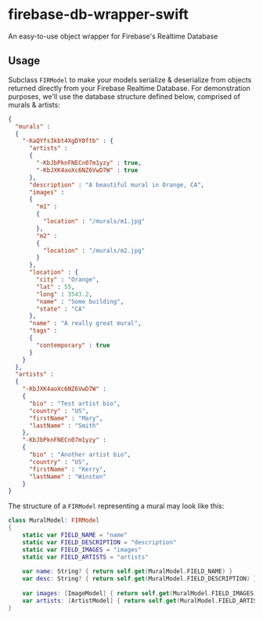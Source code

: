 # firebase-db-wrapper-swift
An easy-to-use object wrapper for Firebase's Realtime Database

## Usage
Subclass `FIRModel` to make your models serialize & deserialize from objects returned directly from your Firebase Realtime Database. For demonstration purposes, we'll use the database structure defined below, comprised of murals & artists:

```json
{
  "murals" : 
  {
    "-KaQYfs3kbt4XgDY0ftb" : {
      "artists" : 
      {
        "-KbJbPknFNECn07m1yzy" : true,
        "-KbJXK4aoXc6NZ6VwD7W" : true
      },
      "description" : "A beautiful mural in Orange, CA",
      "images" : 
      {
        "m1" : 
        {
          "location" : "/murals/m1.jpg"
        },
        "m2" : 
        {
          "location" : "/murals/m2.jpg"
        }
      },
      "location" : {
        "city" : "Orange",
        "lat" : 55,
        "long" : 3543.2,
        "name" : "Some building",
        "state" : "CA"
      },
      "name" : "A really great mural",
      "tags" : 
      {
        "contemporary" : true
      }
    }
  },
  "artists" : 
  {
    "-KbJXK4aoXc6NZ6VwD7W" : 
    {
      "bio" : "Test artist bio",
      "country" : "US",
      "firstName" : "Mary",
      "lastName" : "Smith"
    },
    "-KbJbPknFNECn07m1yzy" : 
    {
      "bio" : "Another artist bio",
      "country" : "US",
      "firstName" : "Kerry",
      "lastName" : "Winston"
    }
}
```

The structure of a `FIRModel` representing a mural may look like this:
```swift
class MuralModel: FIRModel
{	
	static var FIELD_NAME = "name"
	static var FIELD_DESCRIPTION = "description"
	static var FIELD_IMAGES = "images"
	static var FIELD_ARTISTS = "artists"
	
	var name: String? { return self.get(MuralModel.FIELD_NAME) }
	var desc: String? { return self.get(MuralModel.FIELD_DESCRIPTION) }
	
	var images: [ImageModel] { return self.get(MuralModel.FIELD_IMAGES) }
	var artists: [ArtistModel] { return self.get(MuralModel.FIELD_ARTISTS) }
}
```
